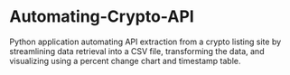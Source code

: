 # Automating-Crypto-API
Python application automating API extraction from a crypto listing site by streamlining data retrieval into a CSV file, transforming the data, and visualizing using a percent change chart and timestamp table.
